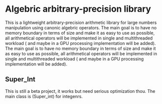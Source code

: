 # Algebric arbitrary-precision library
This is a lightweight arbitrary-precision arithmetic library for large numbers manipulation using canonic algebric operators. 
The main goal is to have no memory boundary  in terms of size and make it as easy to use as possible, all arithmetical operators will be implemented in single and multithreaded workload ( and maybe in a GPU processing implementation will be added).
The main goal is to have no memory boundary in terms of size and make it as easy to use as possible, all arithmetical operators will be implemented in single and multithreaded workload ( and maybe in a GPU processing implementation will be added).

## Super_Int
This is still a beta project, it works but need serious optimization thou. The main class is (Super_int) for integenrs.
